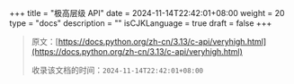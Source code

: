 +++
title = "极高层级 API"
date = 2024-11-14T22:42:01+08:00
weight = 20
type = "docs"
description = ""
isCJKLanguage = true
draft = false
+++

> 原文：[https://docs.python.org/zh-cn/3.13/c-api/veryhigh.html](https://docs.python.org/zh-cn/3.13/c-api/veryhigh.html)
>
> 收录该文档的时间：`2024-11-14T22:42:01+08:00`
